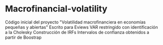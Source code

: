 # Macrofinancial-volatility
Código inicial del proyecto "Volatilidad macrofinanciera en economías pequeñas y abiertas"
Escrito para Eviews
VAR restringido con identificación a la Cholesky
Construcción de IRFs
Intervalos de confianza obtenidos a partir de Boostrap

